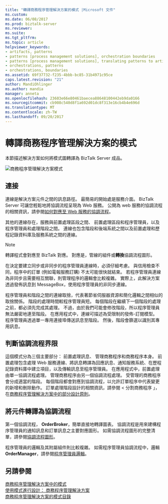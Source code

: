 ```yaml
---
title: "轉譯商務程序管理解決方案的模式 |Microsoft 文件"
ms.custom: 
ms.date: 06/08/2017
ms.prod: biztalk-server
ms.reviewer: 
ms.suite: 
ms.tgt_pltfrm: 
ms.topic: article
helpviewer_keywords:
- artifacts, patterns
- patterns [process management solutions], orchestration boundaries
- patterns [process management solutions], translating patterns to artifacts
- orchestrations, patterns
- orchestrations, boundaries
ms.assetid: 69f37732-f235-4bbb-bc85-31b4971c95ce
caps.latest.revision: "21"
author: MandiOhlinger
ms.author: mandia
manager: anneta
ms.openlocfilehash: 23603e66e80461baecea88648100442eb9da0166
ms.sourcegitcommit: cb908c540d8f1a692d01dc8f313e16cb4b4e696d
ms.translationtype: MT
ms.contentlocale: zh-TW
ms.lasthandoff: 09/20/2017
---
```

# <a name="translating-the-patterns-of-the-business-process-management-solution"></a>轉譯商務程序管理解決方案的模式
本節描述解決方案如何將模式圖轉譯為 BizTalk Server 成品。  
  
 ![商務程序管理解決方案模式](../core/media/bts-cp-business-process-management-patterns.gif "bts_cp_Business_Process_Management_Patterns")  
  
## <a name="connections"></a>連接  
 連線是解決方案元件之間的訊息路徑。 最簡易的開始處是服務介面。 BizTalk Server 可讓您輕鬆地將協調流程呈現為 Web 服務。 公開為 web 服務的協調流程的相關資訊，請參閱[如何對應至 Web 服務的協調流程](../core/how-to-map-orchestrations-to-web-services.md)。  
  
 其他的連線存在，服務與前置處理區段之間、 前置處理區段和程序管理員，以及程序管理員和處理階段之間。 連線也包含階段和後端系統之間以及前置處理和歷程記錄資料庫及服務系統之間的連線。  
  
> [!NOTE]
>  轉譯程式會對應至 BizTalk 對應。 對應是，管線的組件或**轉換**協調流程圖形。  
  
 在決定要建立同步或非同步的程序管理員連線時，必須仔細考慮。 與信用檢查不同，程序中的訂單 (例如電報服務訂購) 不太可能很快就結束。 若程序管理員連線為非同步且需要相互關聯，則管理程序的邏輯會比較複雜。 實際上，此解決方案透過發佈訊息到 MessageBox，使用程序管理員的非同步連線。  
  
 程序管理員和階段之間的連線取捨，代表著節省伺服器資源和簡化邏輯之間相似的取捨關係。 階段的處理時間較程序管理員短。 每個階段在繼續下一個階段的處理之前，都必須先完成其處理。 不過，由於我們可能會修改階段，所以程序管理員無法嚴密地連至階段。 在應用程式中，連線可描述為受限制的發佈-訂閱模型。 程序管理員透過單一專用連接埠傳送訊息至階段。 然後，階段會篩選以識別其專用訊息。  
  
## <a name="determining-orchestration-boundaries"></a>判斷協調流程界限  
 這個模式分為三個主要部分： 前置處理訊息、 管理商務程序和商務程序本身。 前置處理包含處理 Web 服務連線、將訊息轉譯為回應訊息、通知服務系統、在歷程記錄資料庫中建立項目，以及傳輸訊息至程序管理員。 在應用程式中，前置處理由單一協調流程處理。 管理商務程序由另一個協調流程處理。 受管理的商務程序會分成適當的階段。 每個階段都會對應到協調流程，以允許訂單程序中代表變更的新增和刪除動作。 訂單處理階段設計的相關資訊，請參閱 < 分割商務程序 」，在[商務程序管理解決方案中的部分設計原則](../core/some-design-principles-in-the-business-process-management-solution.md)。  
  
## <a name="translating-the-components-into-orchestrations"></a>將元件轉譯為協調流程  
 第一個協調流程， **OrderBroker**，簡單直接地轉譯圖表。 協調流程是用來建構程序管理員的通知訊息和訂單訊息之主要對應圖形。 如需協調流程圖形的完整清單，請參閱[協調流程圖形](../core/orchestration-shapes.md)。  
  
 程序管理員的邏輯及其附屬組件則比較複雜。 如需程序管理員協調流程中，邏輯**OrderManager**，請參閱[程序管理員邏輯](../core/process-manager-logic.md)。  
  
## <a name="see-also"></a>另請參閱  
 [商務程序管理解決方案中的模式](../core/patterns-in-the-business-process-management-solution.md)   
 [使用模式進行設計： 商務程序管理解決方案](../core/designing-with-patterns-the-business-process-management-solution.md)   
 [商務程序管理解決方案的模式目錄](../core/pattern-catalog-for-the-business-process-management-solution.md)